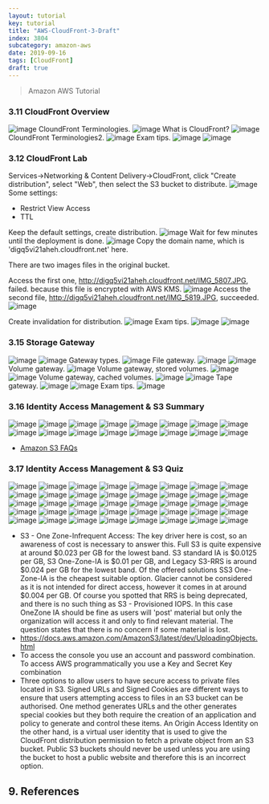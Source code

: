 ```yaml
---
layout: tutorial
key: tutorial
title: "AWS-CloudFront-3-Draft"
index: 3804
subcategory: amazon-aws
date: 2019-09-16
tags: [CloudFront]
draft: true
---
```


> Amazon AWS Tutorial

### 3.11 CloudFront Overview
![image](/assets/images/note/9551/3-11-s3-cloudfront.png)
CloundFront Terminologies.
![image](/assets/images/note/9551/3-11-s3-cloudfront-terminologies.png)
What is CloudFront?
![image](/assets/images/note/9551/3-11-s3-what-is-cloudfront.png)
CloundFront Terminologies2.
![image](/assets/images/note/9551/3-11-s3-cloudfront-terminologies2.png)
Exam tips.
![image](/assets/images/note/9551/3-11-s3-cloudfront-exam-tips.png)
![image](/assets/images/note/9551/3-11-s3-cloudfront-exam-tips2.png)
### 3.12 CloudFront Lab
Services->Networking & Content Delivery->CloudFront, click "Create distribution", select "Web", then select the S3 bucket to distribute.
![image](/assets/images/note/9551/3-12-cloundfront-create-distribution.png)
Some settings:
* Restrict View Access
* TTL

Keep the default settings, create distribution.
![image](/assets/images/note/9551/3-12-cloundfront-create-distribution-in-progress.png)
Wait for few minutes until the deployment is done.
![image](/assets/images/note/9551/3-12-cloundfront-create-distribution-enabled.png)
Copy the domain name, which is 'digq5vi21aheh.cloudfront.net' here.

There are two images files in the original bucket.

Access the first one, http://digq5vi21aheh.cloudfront.net/IMG_5807.JPG, failed. because this file is encrypted with AWS KMS.
![image](/assets/images/note/9551/3-12-cloundfront-distributed-encrypted-file.png)
Access the second file, http://digq5vi21aheh.cloudfront.net/IMG_5819.JPG, succeeded.
![image](/assets/images/note/9551/3-12-cloundfront-distributed-file.png)

Create invalidation for distribution.
![image](/assets/images/note/9551/3-12-cloundfront-distribution-invalidation.png)
Exam tips.
![image](/assets/images/note/9551/3-12-cloundfront-exam-tips.png)
![image](/assets/images/note/9551/3-12-cloundfront-exam-tips2.png)


### 3.15 Storage Gateway
![image](/assets/images/note/9551/3-15-storage-gateway.png)
![image](/assets/images/note/9551/3-15-storage-gateway2.png)
Gateway types.
![image](/assets/images/note/9551/3-15-storage-gateway-types.png)
File gateway.
![image](/assets/images/note/9551/3-15-file-gateway.png)
![image](/assets/images/note/9551/3-15-file-gateway2.png)
Volume gateway.
![image](/assets/images/note/9551/3-15-volume-gateway.png)
Volume gateway, stored volumes.
![image](/assets/images/note/9551/3-15-volume-gateway-stored-volumes.png)
![image](/assets/images/note/9551/3-15-volume-gateway-stored-volumes2.png)
Volume gateway, cached volumes.
![image](/assets/images/note/9551/3-15-volume-gateway-cached-volumes.png)
![image](/assets/images/note/9551/3-15-volume-gateway-cached-volumes2.png)
Tape gateway.
![image](/assets/images/note/9551/3-15-tape-gateway.png)
![image](/assets/images/note/9551/3-15-tape-gateway2.png)
Exam tips.
![image](/assets/images/note/9551/3-15-tape-gateway-exam-tips.png)
### 3.16 Identity Access Management & S3 Summary
![image](/assets/images/note/9551/3-16-s3-exam-tips-1.png)
![image](/assets/images/note/9551/3-16-s3-exam-tips-2.png)
![image](/assets/images/note/9551/3-16-s3-exam-tips-3.png)
![image](/assets/images/note/9551/3-16-s3-exam-tips-4.png)
![image](/assets/images/note/9551/3-16-s3-exam-tips-5.png)
![image](/assets/images/note/9551/3-16-s3-exam-tips-6.png)
![image](/assets/images/note/9551/3-16-s3-exam-tips-7.png)
![image](/assets/images/note/9551/3-16-s3-exam-tips-8.png)
![image](/assets/images/note/9551/3-16-s3-exam-tips-9.png)
![image](/assets/images/note/9551/3-16-s3-exam-tips-10.png)
![image](/assets/images/note/9551/3-16-s3-exam-tips-11.png)
![image](/assets/images/note/9551/3-16-s3-exam-tips-12.png)
![image](/assets/images/note/9551/3-16-s3-exam-tips-13.png)
![image](/assets/images/note/9551/3-16-s3-exam-tips-14.png)
![image](/assets/images/note/9551/3-16-s3-exam-tips-15.png)
![image](/assets/images/note/9551/3-16-s3-exam-tips-16.png)
* [Amazon S3 FAQs](https://aws.amazon.com/s3/faqs/)

### 3.17 Identity Access Management & S3 Quiz
![image](/assets/images/note/9551/3-17-s3-quiz-1.png)
![image](/assets/images/note/9551/3-17-s3-quiz-2.png)
![image](/assets/images/note/9551/3-17-s3-quiz-3.png)
![image](/assets/images/note/9551/3-17-s3-quiz-4.png)
![image](/assets/images/note/9551/3-17-s3-quiz-5.png)
![image](/assets/images/note/9551/3-17-s3-quiz-6.png)
![image](/assets/images/note/9551/3-17-s3-quiz-7.png)
![image](/assets/images/note/9551/3-17-s3-quiz-8.png)
![image](/assets/images/note/9551/3-17-s3-quiz-9.png)
![image](/assets/images/note/9551/3-17-s3-quiz-10.png)
![image](/assets/images/note/9551/3-17-s3-quiz-11.png)
![image](/assets/images/note/9551/3-17-s3-quiz-12.png)
![image](/assets/images/note/9551/3-17-s3-quiz-13.png)
![image](/assets/images/note/9551/3-17-s3-quiz-14.png)
![image](/assets/images/note/9551/3-17-s3-quiz-15.png)
![image](/assets/images/note/9551/3-17-s3-quiz-16.png)
![image](/assets/images/note/9551/3-17-s3-quiz-17.png)
![image](/assets/images/note/9551/3-17-s3-quiz-18.png)
![image](/assets/images/note/9551/3-17-s3-quiz-19.png)
![image](/assets/images/note/9551/3-17-s3-quiz-20.png)
![image](/assets/images/note/9551/3-17-s3-quiz-21.png)
![image](/assets/images/note/9551/3-17-s3-quiz-22.png)
![image](/assets/images/note/9551/3-17-s3-quiz-23.png)
![image](/assets/images/note/9551/3-17-s3-quiz-24.png)
![image](/assets/images/note/9551/3-17-s3-quiz-25.png)
![image](/assets/images/note/9551/3-17-s3-quiz-26.png)
![image](/assets/images/note/9551/3-17-s3-quiz-27.png)
![image](/assets/images/note/9551/3-17-s3-quiz-28.png)
![image](/assets/images/note/9551/3-17-s3-quiz-29.png)
![image](/assets/images/note/9551/3-17-s3-quiz-30.png)
![image](/assets/images/note/9551/3-17-s3-quiz-31.png)
![image](/assets/images/note/9551/3-17-s3-quiz-32.png)
![image](/assets/images/note/9551/3-17-s3-quiz-33.png)
![image](/assets/images/note/9551/3-17-s3-quiz-34.png)
![image](/assets/images/note/9551/3-17-s3-quiz-35.png)
![image](/assets/images/note/9551/3-17-s3-quiz-36.png)
![image](/assets/images/note/9551/3-17-s3-quiz-37.png)
![image](/assets/images/note/9551/3-17-s3-quiz-38-1.png)
![image](/assets/images/note/9551/3-17-s3-quiz-38-2.png)
![image](/assets/images/note/9551/3-17-s3-quiz-39.png)
* S3 - One Zone-Infrequent Access: The key driver here is cost, so an awareness of cost is necessary to answer this. Full S3 is quite expensive at around $0.023 per GB for the lowest band. S3 standard IA is $0.0125 per GB, S3 One-Zone-IA is $0.01 per GB, and Legacy S3-RRS is around $0.024 per GB for the lowest band. Of the offered solutions SS3 One-Zone-IA is the cheapest suitable option. Glacier cannot be considered as it is not intended for direct access, however it comes in at around $0.004 per GB. Of course you spotted that RRS is being deprecated, and there is no such thing as S3 - Provisioned IOPS. In this case OneZone IA should be fine as users will 'post' material but only the organization will access it and only to find relevant material. The question states that there is no concern if some material is lost.
* https://docs.aws.amazon.com/AmazonS3/latest/dev/UploadingObjects.html
* To access the console you use an account and password combination. To access AWS programmatically you use a Key and Secret Key combination
* Three options to allow users to have secure access to private files located in S3. Signed URLs and Signed Cookies are different ways to ensure that users attempting access to files in an S3 bucket can be authorised. One method generates URLs and the other generates special cookies but they both require the creation of an application and policy to generate and control these items. An Origin Access Identity on the other hand, is a virtual user identity that is used to give the CloudFront distribution permission to fetch a private object from an S3 bucket. Public S3 buckets should never be used unless you are using the bucket to host a public website and therefore this is an incorrect option.




## 9. References
